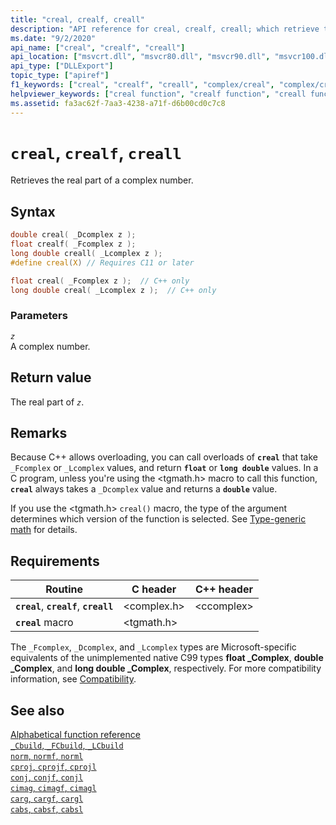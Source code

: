 ```yaml
---
title: "creal, crealf, creall"
description: "API reference for creal, crealf, creall; which retrieve the real part of a complex number."
ms.date: "9/2/2020"
api_name: ["creal", "crealf", "creall"]
api_location: ["msvcrt.dll", "msvcr80.dll", "msvcr90.dll", "msvcr100.dll", "msvcr100_clr0400.dll", "msvcr110.dll", "msvcr110_clr0400.dll", "msvcr120.dll", "msvcr120_clr0400.dll", "ucrtbase.dll", "api-ms-win-crt-math-l1-1-0.dll"]
api_type: ["DLLExport"]
topic_type: ["apiref"]
f1_keywords: ["creal", "crealf", "creall", "complex/creal", "complex/crealf", "complex/creall"]
helpviewer_keywords: ["creal function", "crealf function", "creall function"]
ms.assetid: fa3ac62f-7aa3-4238-a71f-d6b00cd0c7c8
---
```

# `creal`, `crealf`, `creall`

Retrieves the real part of a complex number.

## Syntax

```C
double creal( _Dcomplex z );
float crealf( _Fcomplex z );
long double creall( _Lcomplex z );
#define creal(X) // Requires C11 or later

float creal( _Fcomplex z );  // C++ only
long double creal( _Lcomplex z );  // C++ only
```

### Parameters

*`z`*\
A complex number.

## Return value

The real part of *`z`*.

## Remarks

Because C++ allows overloading, you can call overloads of **`creal`** that take `_Fcomplex` or `_Lcomplex` values, and return **`float`** or **`long double`** values. In a C program, unless you're using the \<tgmath.h> macro to call this function, **`creal`** always takes a `_Dcomplex` value and returns a **`double`** value.

If you use the \<tgmath.h> `creal()` macro, the type of the argument determines which version of the function is selected. See [Type-generic math](../tgmath.md) for details.

## Requirements

| Routine | C header | C++ header |
|---|---|---|
| **`creal`**, **`crealf`**, **`creall`** | \<complex.h> | \<ccomplex> |
| **`creal`** macro | \<tgmath.h> |  |

The `_Fcomplex`, `_Dcomplex`, and `_Lcomplex` types are Microsoft-specific equivalents of the unimplemented native C99 types **float _Complex**, **double _Complex**, and **long double _Complex**, respectively. For more compatibility information, see [Compatibility](../compatibility.md).

## See also

[Alphabetical function reference](crt-alphabetical-function-reference.md)\
[`_Cbuild`, `_FCbuild`, `_LCbuild`](cbuild-fcbuild-lcbuild.md)\
[`norm`, `normf`, `norml`](norm-normf-norml1.md)\
[`cproj`, `cprojf`, `cprojl`](cproj-cprojf-cprojl.md)\
[`conj`, `conjf`, `conjl`](conj-conjf-conjl.md)\
[`cimag`, `cimagf`, `cimagl`](cimag-cimagf-cimagl.md)\
[`carg`, `cargf`, `cargl`](carg-cargf-cargl.md)\
[`cabs`, `cabsf`, `cabsl`](cabs-cabsf-cabsl.md)
